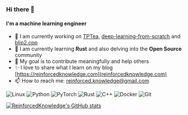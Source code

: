 ### Hi there 👋

#### I'm a machine learning engineer

- 🔭 I am currently working on [TPTea](https://github.com/ReinforcedKnowledge/TPTea), [deep-learning-from-scratch](https://github.com/ReinforcedKnowledge/deep-learning-from-scratch) and [blip2.cpp](https://github.com/ReinforcedKnowledge/blip2.cpp)
- 🌱 I am currently learning **Rust** and also delving into the **Open Source** community
- 🎯 My goal is to contribute meaningfully and help others
- ✨ I love to share what I learn on my blog [https://reinforcedknowledge.com](reinforcedknowledge.com)
- 📫 How to reach me: reinforced.knowledge@gmail.com

![Linux](https://img.shields.io/badge/Linux-%23212024?style=for-the-badge&logo=linux)
![Python](https://img.shields.io/badge/Python-%23e7e7e7?style=for-the-badge&logo=python)
![PyTorch](https://img.shields.io/badge/Pytorch-%23effe01?style=for-the-badge&logo=pytorch)
![Rust](https://img.shields.io/badge/Rust-%23de2e70?style=for-the-badge&logo=rust)
![C++](https://img.shields.io/badge/C%2B%2B-%23a2fffe?style=for-the-badge&logo=cplusplus)
![Docker](https://img.shields.io/badge/Docker-%23450b52?style=for-the-badge&logo=docker)
![Git](https://img.shields.io/badge/Git-%23d1e7e8?style=for-the-badge&logo=git)

[![ReinforcedKnowledge's GitHub stats](https://github-readme-stats.vercel.app/api?username=ReinforcedKnowledge&show_icons=true&bg_color=212024&title_color=a2fffe&text_color=e7e7e7&icon_color=de2e70&border_color=212024)](https://github.com/ReinforcedKnowledge/github-readme-stats)
